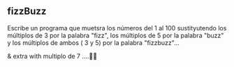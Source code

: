 ## fizzBuzz

Escribe un programa que muetsra los números del 1 al 100 sustityutendo los múltiplos de 3 por la palabra "fizz", los múltiplos de 5 por la palabra "buzz" y los múltiplos de ambos ( 3 y 5) por la palabra "fizzbuzz"...

& extra with multiplo de 7 ....🔎💡